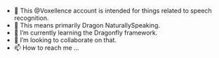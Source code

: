 - 👋 This @Voxellence account is intended for things related to speech recognition.
- 👀 This means primarily Dragon NaturallySpeaking.
- 🌱 I’m currently learning the Dragonfly framework.
- 💞️ I’m looking to collaborate on that.
- 📫 How to reach me ...

<!---
Voxellence/Voxellence is a ✨ special ✨ repository because its `README.md` (this file) appears on your GitHub profile.
You can click the Preview link to take a look at your changes.
--->
